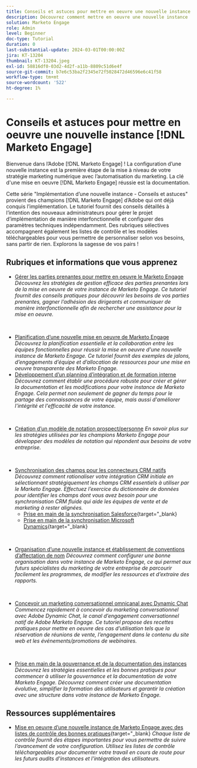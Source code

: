 ```yaml
---
title: Conseils et astuces pour mettre en oeuvre une nouvelle instance
description: Découvrez comment mettre en oeuvre une nouvelle instance  [!DNL Marketo Engage] pour tirer le meilleur parti de sa puissance.
solution: Marketo Engage
role: Admin
level: Beginner
doc-type: Tutorial
duration: 0
last-substantial-update: 2024-03-01T00:00:00Z
jira: KT-13204
thumbnail: KT-13204.jpeg
exl-id: 58816df0-03d2-4d2f-a11b-8809c51d6e4f
source-git-commit: b7e6c53ba2f2345e72f5028472d46596e6c41f58
workflow-type: tm+mt
source-wordcount: '522'
ht-degree: 1%

---
```


# Conseils et astuces pour mettre en oeuvre une nouvelle instance [!DNL Marketo Engage]

Bienvenue dans l’Adobe [!DNL Marketo Engage] ! La configuration d’une nouvelle instance est la première étape de la mise à niveau de votre stratégie marketing numérique avec l’automatisation du marketing. La clé d&#39;une mise en oeuvre [!DNL Marketo Engage] réussie est la documentation.

Cette série &quot;Implémentation d’une nouvelle instance - Conseils et astuces&quot; provient des champions [!DNL Marketo Engage] d’Adobe qui ont déjà conquis l’implémentation. Le tutoriel fournit des conseils détaillés à l’intention des nouveaux administrateurs pour gérer le projet d’implémentation de manière interfonctionnelle et configurer des paramètres techniques indépendamment. Des rubriques sélectives accompagnent également les listes de contrôle et les modèles téléchargeables pour vous permettre de personnaliser selon vos besoins, sans partir de rien. Explorons la sagesse de vos pairs !

## Rubriques et informations que vous apprenez

* [Gérer les parties prenantes pour mettre en oeuvre le Marketo Engage](/help/marketo-tutorial-implementing-new-instance/managing-stakeholder-communications.md)
  *Découvrez les stratégies de gestion efficace des parties prenantes lors de la mise en oeuvre de votre instance de Marketo Engage. Ce tutoriel fournit des conseils pratiques pour découvrir les besoins de vos parties prenantes, gagner l’adhésion des dirigeants et communiquer de manière interfonctionnelle afin de rechercher une assistance pour la mise en oeuvre.*
<br>

* [Planification d’une nouvelle mise en oeuvre de Marketo Engage](/help/marketo-tutorial-implementing-new-instance/planning-for-new-implementation.md)
  *Découvrez la planification essentielle et la collaboration entre les équipes fonctionnelles pour réussir la mise en oeuvre d&#39;une nouvelle instance de Marketo Engage. Ce tutoriel fournit des exemples de jalons, d’engagements d’équipe et d’allocation de ressources pour une mise en oeuvre transparente des Marketo Engage.*
  <br>
* [Développement d’un planning d’intégration et de formation interne](/help/marketo-tutorial-implementing-new-instance/internal-training-roadshow.md)
  *Découvrez comment établir une procédure robuste pour créer et gérer la documentation et les modifications pour votre instance de Marketo Engage. Cela permet non seulement de gagner du temps pour le partage des connaissances de votre équipe, mais aussi d&#39;améliorer l&#39;intégrité et l&#39;efficacité de votre instance.*
<br>

* [Création d’un modèle de notation prospect/personne](/help/marketo-tutorial-implementing-new-instance/building-person-scoring-model.md)
  *En savoir plus sur les stratégies utilisées par les champions Marketo Engage pour développer des modèles de notation qui répondent aux besoins de votre entreprise.*
<br>

* [Synchronisation des champs pour les connecteurs CRM natifs](/help/marketo-tutorial-implementing-new-instance/syncing-fields-for-crm-integration.md)
  *Découvrez comment rationaliser votre intégration CRM initiale en sélectionnant stratégiquement les champs CRM essentiels à utiliser par le Marketo Engage. Effectuez l’exercice du dictionnaire de données pour identifier les champs dont vous avez besoin pour une synchronisation CRM fluide qui aide les équipes de vente et de marketing à rester alignées.*
   * [Prise en main de la synchronisation Salesforce](https://experienceleague.adobe.com/en/docs/marketo-learn/tutorials/lead-and-data-management/salesforce-sync-setup){target="_blank}
   * [Prise en main de la synchronisation Microsoft Dynamics](https://experienceleague.adobe.com/en/docs/marketo-learn/tutorials/lead-and-data-management/microsoft-dynamics-sync-setup){target="_blank}
<br>

* [Organisation d’une nouvelle instance et établissement de conventions d’affectation de nom](/help/marketo-tutorial-implementing-new-instance/organizing-new-instance.md)
  *Découvrez comment configurer une bonne organisation dans votre instance de Marketo Engage, ce qui permet aux futurs spécialistes du marketing de votre entreprise de parcourir facilement les programmes, de modifier les ressources et d’extraire des rapports.*
<br>

* [Concevoir un marketing conversationnel omnicanal avec Dynamic Chat](/help/marketo-tutorial-implementing-new-instance/designing-omnichannel-conversational-marketing.md)
  *Commencez rapidement à concevoir du marketing conversationnel avec Adobe Dynamic Chat, le canal d’engagement conversationnel natif de Adobe Marketo Engage. Ce tutoriel propose des recettes pratiques pour mettre en oeuvre des cas d’utilisation tels que la réservation de réunions de vente, l’engagement dans le contenu du site web et les événements/promotions de webinaires.*
<br>

* [Prise en main de la gouvernance et de la documentation des instances](/help/marketo-tutorial-implementing-new-instance/documenting-your-instance.md)
  *Découvrez les stratégies essentielles et les bonnes pratiques pour commencer à utiliser la gouvernance et la documentation de votre Marketo Engage. Découvrez comment créer une documentation évolutive, simplifier la formation des utilisateurs et garantir la création avec une structure dans votre instance de Marketo Engage.*

## Ressources supplémentaires

* [Mise en oeuvre d’une nouvelle instance de Marketo Engage avec des listes de contrôle des bonnes pratiques](https://experienceleague.adobe.com/en/docs/marketo/using/getting-started/implementing-a-new-marketo-engage-instance/where-to-start){target="_blank}
  *Chaque liste de contrôle fournit des étapes importantes pour vous permettre de suivre l’avancement de votre configuration. Utilisez les listes de contrôle téléchargeables pour documenter votre travail en cours de route pour les futurs audits d&#39;instances et l&#39;intégration des utilisateurs.*


